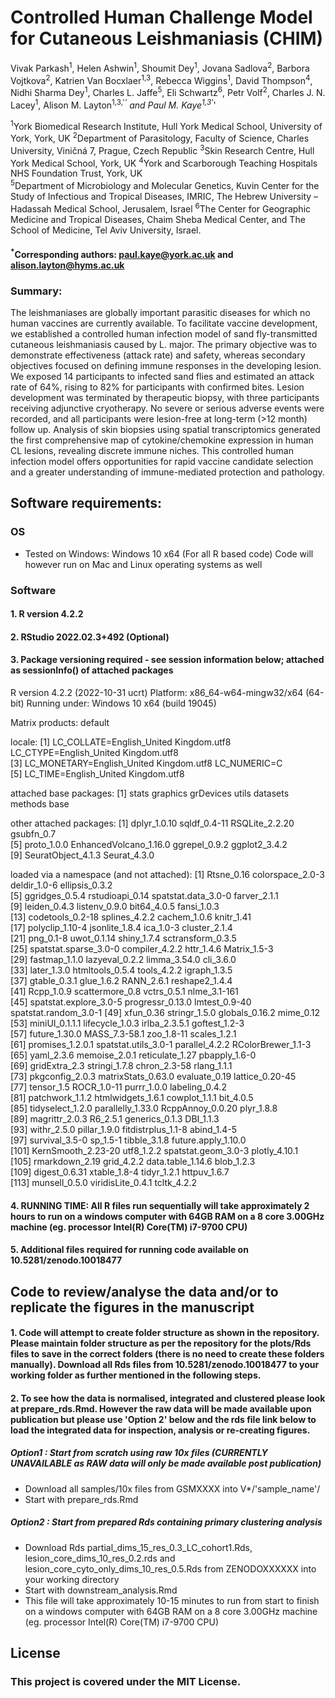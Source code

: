 # 
# Controlled Human Challenge Model for Cutaneous Leishmaniasis (CHIM)

Vivak Parkash<sup>1</sup>, Helen Ashwin<sup>1</sup>, Shoumit Dey<sup>1</sup>, Jovana Sadlova<sup>2</sup>, Barbora Vojtkova<sup>2</sup>, Katrien Van Bocxlaer<sup>1,3</sup>, Rebecca Wiggins<sup>1</sup>, 
David Thompson<sup>4</sup>, Nidhi Sharma Dey<sup>1</sup>, Charles L. Jaffe<sup>5</sup>, Eli Schwartz<sup>6</sup>, Petr Volf<sup>2</sup>, Charles J. N. Lacey<sup>1</sup>, 
Alison M. Layton<sup>1,3,'*'</sup> and Paul M. Kaye<sup>1,3'*'</sup>

<sup>1</sup>York Biomedical Research Institute, Hull York Medical School, University of York, York, UK
<sup>2</sup>Department of Parasitology, Faculty of Science, Charles University, Viničná 7, Prague, Czech Republic
<sup>3</sup>Skin Research Centre, Hull York Medical School, York, UK 
<sup>4</sup>York and Scarborough Teaching Hospitals NHS Foundation Trust, York, UK  
<sup>5</sup>Department of Microbiology and Molecular Genetics, Kuvin Center for the Study of Infectious and Tropical Diseases, IMRIC, The Hebrew University – Hadassah Medical School, Jerusalem, Israel
<sup>6</sup>The Center for Geographic Medicine and Tropical Diseases, Chaim Sheba Medical Center, and The School of Medicine, Tel Aviv University, Israel.


#### <sup>*</sup>Corresponding authors: paul.kaye@york.ac.uk and alison.layton@hyms.ac.uk

### Summary: 
The leishmaniases are globally important parasitic diseases for which no human vaccines are currently available. To facilitate vaccine development, we established a controlled human infection model of sand fly-transmitted cutaneous leishmaniasis caused by L. major. The primary objective was to demonstrate effectiveness (attack rate) and safety, whereas secondary objectives focused on defining immune responses in the developing lesion. We exposed 14 participants to infected sand flies and estimated an attack rate of 64%, rising to 82% for participants with confirmed bites. Lesion development was terminated by therapeutic biopsy, with three participants receiving adjunctive cryotherapy. No severe or serious adverse events were recorded, and all participants were lesion-free at long-term (>12 month) follow up.  Analysis of skin biopsies using spatial transcriptomics generated the first comprehensive map of cytokine/chemokine expression in human CL lesions, revealing discrete immune niches.  This controlled human infection model offers opportunities for rapid vaccine candidate selection and a greater understanding of immune-mediated protection and pathology.

## Software requirements: 

### OS
- Tested on Windows: Windows 10 x64 (For all R based code)
Code will however run on Mac and Linux operating systems as well

### Software 


#### 1. R version 4.2.2
#### 2. RStudio 2022.02.3+492 (Optional)
#### 3. Package versioning required - see session information below; attached as sessionInfo() of attached packages

R version 4.2.2 (2022-10-31 ucrt)
Platform: x86_64-w64-mingw32/x64 (64-bit)
Running under: Windows 10 x64 (build 19045)

Matrix products: default

locale:
[1] LC_COLLATE=English_United Kingdom.utf8  LC_CTYPE=English_United Kingdom.utf8   
[3] LC_MONETARY=English_United Kingdom.utf8 LC_NUMERIC=C                           
[5] LC_TIME=English_United Kingdom.utf8    

attached base packages:
[1] stats     graphics  grDevices utils     datasets  methods   base     

other attached packages:
 [1] dplyr_1.0.10           sqldf_0.4-11           RSQLite_2.2.20         gsubfn_0.7            
 [5] proto_1.0.0            EnhancedVolcano_1.16.0 ggrepel_0.9.2          ggplot2_3.4.2         
 [9] SeuratObject_4.1.3     Seurat_4.3.0          

loaded via a namespace (and not attached):
  [1] Rtsne_0.16             colorspace_2.0-3       deldir_1.0-6           ellipsis_0.3.2        
  [5] ggridges_0.5.4         rstudioapi_0.14        spatstat.data_3.0-0    farver_2.1.1          
  [9] leiden_0.4.3           listenv_0.9.0          bit64_4.0.5            fansi_1.0.3           
 [13] codetools_0.2-18       splines_4.2.2          cachem_1.0.6           knitr_1.41            
 [17] polyclip_1.10-4        jsonlite_1.8.4         ica_1.0-3              cluster_2.1.4         
 [21] png_0.1-8              uwot_0.1.14            shiny_1.7.4            sctransform_0.3.5     
 [25] spatstat.sparse_3.0-0  compiler_4.2.2         httr_1.4.6             Matrix_1.5-3          
 [29] fastmap_1.1.0          lazyeval_0.2.2         limma_3.54.0           cli_3.6.0             
 [33] later_1.3.0            htmltools_0.5.4        tools_4.2.2            igraph_1.3.5          
 [37] gtable_0.3.1           glue_1.6.2             RANN_2.6.1             reshape2_1.4.4        
 [41] Rcpp_1.0.9             scattermore_0.8        vctrs_0.5.1            nlme_3.1-161          
 [45] spatstat.explore_3.0-5 progressr_0.13.0       lmtest_0.9-40          spatstat.random_3.0-1 
 [49] xfun_0.36              stringr_1.5.0          globals_0.16.2         mime_0.12             
 [53] miniUI_0.1.1.1         lifecycle_1.0.3        irlba_2.3.5.1          goftest_1.2-3         
 [57] future_1.30.0          MASS_7.3-58.1          zoo_1.8-11             scales_1.2.1          
 [61] promises_1.2.0.1       spatstat.utils_3.0-1   parallel_4.2.2         RColorBrewer_1.1-3    
 [65] yaml_2.3.6             memoise_2.0.1          reticulate_1.27        pbapply_1.6-0         
 [69] gridExtra_2.3          stringi_1.7.8          chron_2.3-58           rlang_1.1.1           
 [73] pkgconfig_2.0.3        matrixStats_0.63.0     evaluate_0.19          lattice_0.20-45       
 [77] tensor_1.5             ROCR_1.0-11            purrr_1.0.0            labeling_0.4.2        
 [81] patchwork_1.1.2        htmlwidgets_1.6.1      cowplot_1.1.1          bit_4.0.5             
 [85] tidyselect_1.2.0       parallelly_1.33.0      RcppAnnoy_0.0.20       plyr_1.8.8            
 [89] magrittr_2.0.3         R6_2.5.1               generics_0.1.3         DBI_1.1.3             
 [93] withr_2.5.0            pillar_1.9.0           fitdistrplus_1.1-8     abind_1.4-5           
 [97] survival_3.5-0         sp_1.5-1               tibble_3.1.8           future.apply_1.10.0   
[101] KernSmooth_2.23-20     utf8_1.2.2             spatstat.geom_3.0-3    plotly_4.10.1         
[105] rmarkdown_2.19         grid_4.2.2             data.table_1.14.6      blob_1.2.3            
[109] digest_0.6.31          xtable_1.8-4           tidyr_1.2.1            httpuv_1.6.7          
[113] munsell_0.5.0          viridisLite_0.4.1      tcltk_4.2.2   

#### 4. RUNNING TIME: All R files run sequentially will take approximately 2 hours to run on a windows computer with 64GB RAM on a 8 core 3.00GHz machine (eg. processor Intel(R) Core(TM) i7-9700 CPU)

#### 5. Additional files required for running code available on 10.5281/zenodo.10018477

## Code to review/analyse the data and/or to replicate the figures in the manuscript 

#### 1. Code will attempt to create folder structure as shown in the repository. Please maintain folder structure as per the repository for the plots/Rds files to save in the correct folders (there is no need to create these folders manually). Download all Rds files from 10.5281/zenodo.10018477 to your working folder as further mentioned in the following steps.

#### 2. To see how the data is normalised, integrated and clustered please look at prepare_rds.Rmd. However the raw data will be made available upon publication but please use <b>'Option 2'</b> below and the rds file link below to load the integrated data for inspection, analysis or re-creating figures. 

##### Option1 : Start from scratch using raw 10x files (CURRENTLY UNAVAILABLE as RAW data will only be made available post publication)
- Download all samples/10x files from GSMXXXX into V*/'sample_name'/
- Start with prepare_rds.Rmd

##### Option2 : Start from prepared Rds containing primary clustering analysis
- Download Rds partial_dims_15_res_0.3_LC_cohort1.Rds, lesion_core_dims_10_res_0.2.rds and lesion_core_cyto_only_dims_10_res_0.5.Rds from ZENODOXXXXXX into your working directory
- Start with downstream_analysis.Rmd
- This file will take approximately 10-15 minutes to run from start to finish on a windows computer with 64GB RAM on a 8 core 3.00GHz machine (eg. processor Intel(R) Core(TM) i7-9700 CPU)

## License

### This project is covered under the <b>MIT License</b>.
